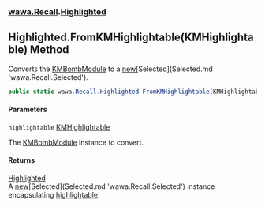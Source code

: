 ### [wawa.Recall](wawa.Recall.md 'wawa.Recall').[Highlighted](Highlighted.md 'wawa.Recall.Highlighted')

## Highlighted.FromKMHighlightable(KMHighlightable) Method

Converts the [KMBombModule](https://docs.microsoft.com/en-us/dotnet/api/KMBombModule 'KMBombModule') to a [new](https://docs.microsoft.com/en-us/dotnet/csharp/language-reference/keywords/new 'https://docs.microsoft.com/en-us/dotnet/csharp/language-reference/keywords/new')[Selected](Selected.md 'wawa.Recall.Selected').

```csharp
public static wawa.Recall.Highlighted FromKMHighlightable(KMHighlightable highlightable);
```
#### Parameters

<a name='wawa.Recall.Highlighted.FromKMHighlightable(KMHighlightable).highlightable'></a>

`highlightable` [KMHighlightable](https://docs.microsoft.com/en-us/dotnet/api/KMHighlightable 'KMHighlightable')

The [KMBombModule](https://docs.microsoft.com/en-us/dotnet/api/KMBombModule 'KMBombModule') instance to convert.

#### Returns
[Highlighted](Highlighted.md 'wawa.Recall.Highlighted')  
A [new](https://docs.microsoft.com/en-us/dotnet/csharp/language-reference/keywords/new 'https://docs.microsoft.com/en-us/dotnet/csharp/language-reference/keywords/new')[Selected](Selected.md 'wawa.Recall.Selected') instance encapsulating [highlightable](Highlighted.FromKMHighlightable(KMHighlightable).md#wawa.Recall.Highlighted.FromKMHighlightable(KMHighlightable).highlightable 'wawa.Recall.Highlighted.FromKMHighlightable(KMHighlightable).highlightable').